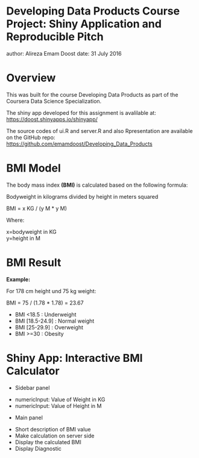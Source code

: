 Developing Data Products Course Project: Shiny Application and Reproducible Pitch
========================================================
author: Alireza Emam Doost
date: 31 July 2016

Overview
========================================================

This was built for the course Developing Data Products as part of the Coursera Data Science Specialization.

The shiny app developed for this assignment is avalilable at: https://doost.shinyapps.io/shinyapp/

The source codes of ui.R and server.R and also Rpresentation are available on the GitHub repo: https://github.com/emamdoost/Developing_Data_Products

BMI Model
========================================================

The body mass index __(BMI)__ is calculated based on the following formula:  

Bodyweight in kilograms divided by height in meters squared  
  
BMI = x KG / (y M * y M)  

Where:  

x=bodyweight in KG  
y=height in M  


BMI Result
========================================================

__Example:__  

For 178 cm height und 75 kg weight: 

BMI = 75 / (1.78 * 1.78) = 23.67  

- BMI <18.5       : Underweight    
- BMI [18.5-24.9] : Normal weight    
- BMI [25-29.9]   : Overweight    
- BMI >=30        : Obesity    
 
Shiny App: Interactive BMI Calculator
========================================================

* Sidebar panel  

 - numericInput: Value of Weight in KG   
 - numericInput: Value of Height in M   

* Main panel   

 - Short description of BMI value
 - Make calculation on server side
 - Display the calculated BMI
 - Display Diagnostic
 
 
